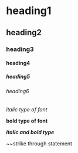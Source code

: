 # heading1
## heading2
### heading3
#### heading4
##### heading5
###### heading6

*italic type of font*

**bold type of font**

***italic and bold type***

~~strike through statement

